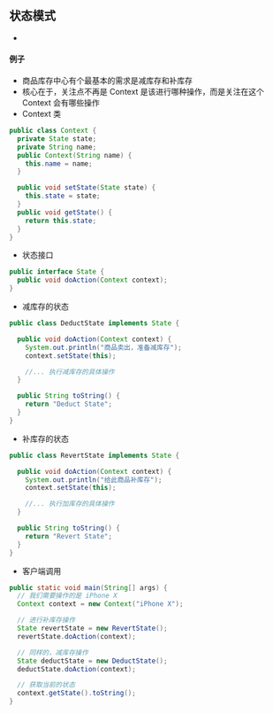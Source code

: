 ## 状态模式

- 



#### 例子

- 商品库存中心有个最基本的需求是减库存和补库存
- 核心在于，关注点不再是 Context 是该进行哪种操作，而是关注在这个 Context 会有哪些操作
- Context 类

```java
public class Context {
  private State state;
  private String name;
  public Context(String name) {
    this.name = name;
  }

  public void setState(State state) {
    this.state = state;
  }
  public void getState() {
    return this.state;
  }
}
```

- 状态接口

```java
public interface State {
  public void doAction(Context context);
}
```

- 减库存的状态

```java
public class DeductState implements State {

  public void doAction(Context context) {
    System.out.println("商品卖出，准备减库存");
    context.setState(this);

    //... 执行减库存的具体操作
  }

  public String toString() {
    return "Deduct State";
  }
} 
```

- 补库存的状态

```java
public class RevertState implements State {

  public void doAction(Context context) {
    System.out.println("给此商品补库存");
    context.setState(this);

    //... 执行加库存的具体操作
  }

  public String toString() {
    return "Revert State";
  }
}
```

- 客户端调用

```java
public static void main(String[] args) {
  // 我们需要操作的是 iPhone X
  Context context = new Context("iPhone X");

  // 进行补库存操作
  State revertState = new RevertState();
  revertState.doAction(context);

  // 同样的，减库存操作
  State deductState = new DeductState();
  deductState.doAction(context);

  // 获取当前的状态
  context.getState().toString();
}
```

